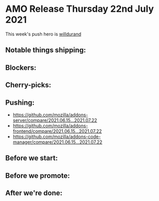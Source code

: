 # AMO Release Thursday 22nd July 2021

This week's push hero is [willdurand](https://github.com/willdurand)

## Notable things shipping:

## Blockers:

## Cherry-picks:

## Pushing:

- https://github.com/mozilla/addons-server/compare/2021.06.15...2021.07.22
- https://github.com/mozilla/addons-frontend/compare/2021.06.15...2021.07.22
- https://github.com/mozilla/addons-code-manager/compare/2021.06.15...2021.07.22

## Before we start:

## Before we promote:

## After we're done:
